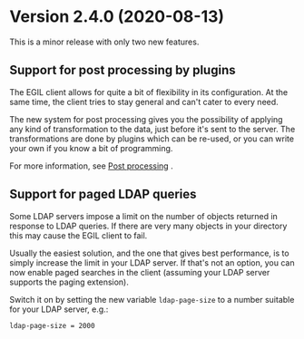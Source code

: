# Version 2.4.0 (2020-08-13)

This is a minor release with only two new features.

## Support for post processing by plugins

The EGIL client allows for quite a bit of flexibility in its configuration.
At the same time, the client tries to stay general and can't cater to every
need.

The new system for post processing gives you the possibility of applying any
kind of transformation to the data, just before it's sent to the server. The
transformations are done by plugins which can be re-used, or you can write your
own if you know a bit of programming.

For more information, see [Post processing](../doc/POST-PROCESSING.md) .

## Support for paged LDAP queries

Some LDAP servers impose a limit on the number of objects returned in response
to LDAP queries. If there are very many objects in your directory this may
cause the EGIL client to fail.

Usually the easiest solution, and the one that gives best performance, is to
simply increase the limit in your LDAP server. If that's not an option, you
can now enable paged searches in the client (assuming your LDAP server
supports the paging extension).

Switch it on by setting the new variable `ldap-page-size` to a number suitable
for your LDAP server, e.g.:

```
ldap-page-size = 2000
```
